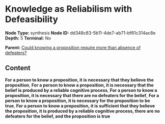 # Knowledge as Reliabilism with Defeasibility

**Node Type:** synthesis
**Node ID:** dd348c83-5b11-4de7-ab71-bf61c314ac8e
**Depth:** 5
**Terminal:** No

**Parent:** [Could knowing a proposition require more than absence of defeaters?](could-knowing-a-proposition-require-more-than-absence-of-defeaters-antithesis-d92daae1-1ef4-41cb-b57b-aa769bc70788.md)

## Content

**For a person to know a proposition, it is necessary that they believe the proposition**, **For a person to know a proposition, it is necessary that the belief is produced by a reliable cognitive process**, **For a person to know a proposition, it is necessary that there are no defeaters for the belief**, **For a person to know a proposition, it is necessary for the proposition to be true**, **For a person to know a proposition, it is sufficient that they believe the proposition, it is produced by a reliable cognitive process, there are no defeaters for the belief, and the proposition is true**
